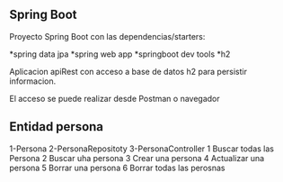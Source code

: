 ## Spring Boot

Proyecto Spring Boot con las dependencias/starters:

*spring data jpa
*spring web app
*springboot dev tools
*h2

Aplicacion apiRest con acceso a base de datos h2 para persistir informacion.

El acceso se puede realizar desde Postman o navegador

## Entidad persona

1-Persona
2-PersonaRepositoty
3-PersonaController
    1 Buscar todas las Persona
    2 Buscar uha persona 
    3 Crear una persona 
    4 Actualizar una persona 
    5 Borrar una persona
    6 Borrar todas las perosnas